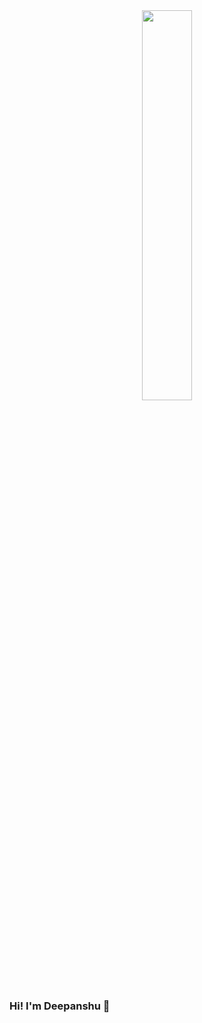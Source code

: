 <div align="center">
<img src="https://camo.githubusercontent.com/12254fd8d6359609f6f8bac3f69f098421ef772d916420cdf2dd703bbb4d39bd/68747470733a2f2f73646b2e6269746d6f6a692e636f6d2f72656e6465722f70616e656c2f32303035343930322d3130303132313639343235385f322d73352d76312e706e673f7472616e73706172656e743d312670616c657474653d31267363616c653d32" align="center" style="width: 40%; height:40% " />
</div> 

### Hi! I'm Deepanshu 👋

<!--
**dmehra2102/dmehra2102** is a ✨ _special_ ✨ repository because its `README.md` (this file) appears on your GitHub profile.

Here are some ideas to get you started:

- 🔭 I’m currently working on ...
- 🌱 I’m currently learning ...
- 👯 I’m looking to collaborate on ...
- 🤔 I’m looking for help with ...
- 💬 Ask me about ...
- 📫 How to reach me: ...
- 😄 Pronouns: ...
- ⚡ Fun fact: ...
-->
